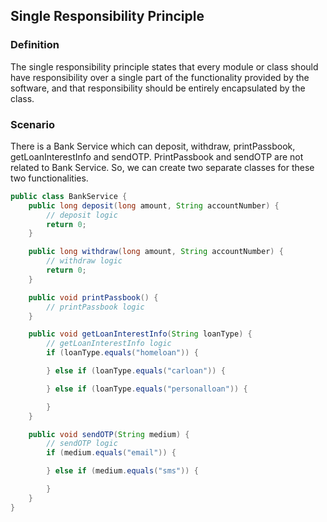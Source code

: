## Single Responsibility Principle

### Definition

The single responsibility principle states that every module or class should have responsibility over a single part of the functionality provided by the software, and that responsibility should be entirely encapsulated by the class.

### Scenario

There is a Bank Service which can deposit, withdraw, printPassbook, getLoanInterestInfo and sendOTP. PrintPassbook and sendOTP are not related to Bank Service. So, we can create two separate classes for these two functionalities.

```java
public class BankService {
    public long deposit(long amount, String accountNumber) {
        // deposit logic
        return 0;
    }

    public long withdraw(long amount, String accountNumber) {
        // withdraw logic
        return 0;
    }

    public void printPassbook() {
        // printPassbook logic
    }

    public void getLoanInterestInfo(String loanType) {
        // getLoanInterestInfo logic
        if (loanType.equals("homeloan")) {

        } else if (loanType.equals("carloan")) {

        } else if (loanType.equals("personalloan")) {

        }
    }

    public void sendOTP(String medium) {
        // sendOTP logic
        if (medium.equals("email")) {

        } else if (medium.equals("sms")) {

        }
    }
}
```
